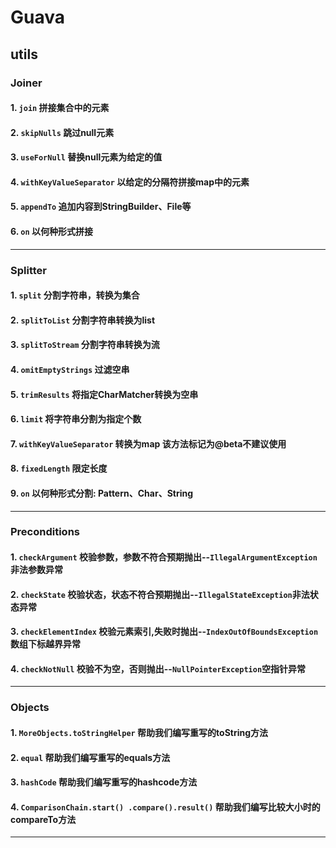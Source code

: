 # Guava

## utils

### Joiner

#### 1. `join` 拼接集合中的元素

#### 2. `skipNulls` 跳过null元素

#### 3. `useForNull` 替换null元素为给定的值

#### 4. `withKeyValueSeparator` 以给定的分隔符拼接map中的元素

#### 5. `appendTo` 追加内容到StringBuilder、File等

#### 6. `on` 以何种形式拼接

--- 

### Splitter

#### 1. `split` 分割字符串，转换为集合

#### 2. `splitToList` 分割字符串转换为list

#### 3. `splitToStream` 分割字符串转换为流

#### 4. `omitEmptyStrings` 过滤空串

#### 5. `trimResults` 将指定CharMatcher转换为空串

#### 6. `limit` 将字符串分割为指定个数

#### 7. `withKeyValueSeparator` 转换为map 该方法标记为@beta不建议使用

#### 8. `fixedLength` 限定长度

#### 9. `on` 以何种形式分割: Pattern、Char、String

---

### Preconditions

#### 1. `checkArgument`  校验参数，参数不符合预期抛出--`IllegalArgumentException`非法参数异常

#### 2. `checkState` 校验状态，状态不符合预期抛出--`IllegalStateException`非法状态异常

#### 3. `checkElementIndex` 校验元素索引,失败时抛出--`IndexOutOfBoundsException`数组下标越界异常

#### 4. `checkNotNull` 校验不为空，否则抛出--`NullPointerException`空指针异常

--- 

### Objects

#### 1. `MoreObjects.toStringHelper` 帮助我们编写重写的toString方法

#### 2. `equal` 帮助我们编写重写的equals方法

#### 3. `hashCode` 帮助我们编写重写的hashcode方法

#### 4. `ComparisonChain.start() .compare().result()` 帮助我们编写比较大小时的compareTo方法

---
